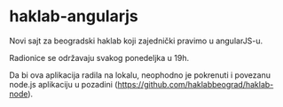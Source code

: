 # haklab-angularjs

Novi sajt za beogradski haklab koji zajednički pravimo u angularJS-u.

Radionice se održavaju svakog ponedeljka u 19h.

Da bi ova aplikacija radila na lokalu, neophodno je pokrenuti i povezanu node.js aplikaciju u pozadini (https://github.com/haklabbeograd/haklab-node).

